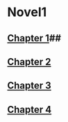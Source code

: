 # Novel1

## [Chapter 1](Ch.1.md)## 
## [Chapter 2](Ch.2.md)
## [Chapter 3](Ch.3.md)
## [Chapter 4](Ch.4.md)
